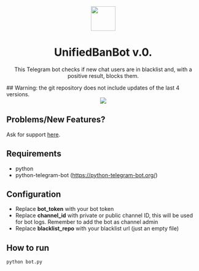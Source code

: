 <div align="center">
  <img src="https://i.imgur.com/zD9Q9sk.png" width="64">
  <h1 align="center">UnifiedBanBot v.0.</h1>
  <p align="center">This Telegram bot checks if new chat users are in blacklist and, with a positive result, blocks them.</p>
</div>
## Warning: the git repository does not include updates of the last 4 versions.
<br/>

<div align="center">
   <a href="https://gitlab.com/brombinmirko/Telegram_UnifiedBanBot/blob/master/LICENSE">
    <img src="https://img.shields.io/badge/License-MPL--2.0-blue.svg">
   </a>
</div>

## Problems/New Features?
Ask for support [here](https://gitlab.com/brombinmirko/Telegram_UnifiedBanBot/issues).

## Requirements
- python
- python-telegram-bot (https://python-telegram-bot.org/)

## Configuration
- Replace **bot_token** with your bot token
- Replace **channel_id** with private or public channel ID, this will be used for bot logs. Remember to add the bot as channel admin
- Replace **blacklist_repo** with your blacklist url (just an empty file)

## How to run
```bash
python bot.py
```